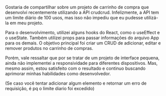 Gostaria de compartilhar sobre um projeto de carrinho de compra que desenvolvi recentemente utilizando a API crudcrud. Infelizmente, a API tem um limite diário de 100 usos, mas isso não impediu que eu pudesse utilizá-la em meu projeto.

Para o desenvolvimento, utilizei alguns hooks do React, como o useEffect e o useState. Também utilizei props para passar informações do arquivo App para os demais. O objetivo principal foi criar um CRUD de adicionar, editar e remover produtos no carrinho de compras.

Porém, vale ressaltar que por se tratar de um projeto de interface pequena, ainda não implementei a responsividade para diferentes dispositivos. Mas, mesmo assim, estou satisfeito com o resultado e continuo buscando aprimorar minhas habilidades como desenvolvedor.

(Se caso você tentar adicionar algum elemento e retornar um erro de requisição, é pq o limite diario foi excedido)

